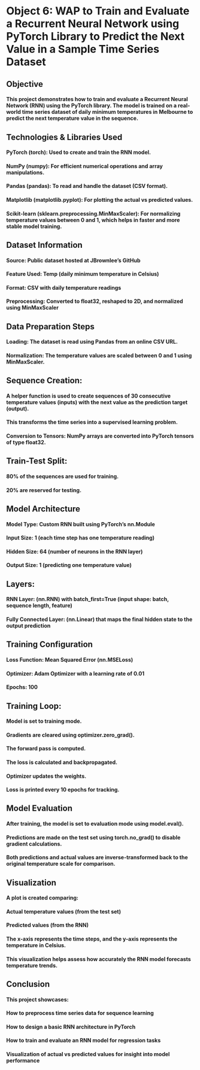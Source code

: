 # Object 6: WAP to Train and Evaluate a Recurrent Neural Network using PyTorch Library to Predict the Next Value in a Sample Time Series Dataset

## Objective
#### This project demonstrates how to train and evaluate a Recurrent Neural Network (RNN) using the PyTorch library. The model is trained on a real-world time series dataset of daily minimum temperatures in Melbourne to predict the next temperature value in the sequence.

## Technologies & Libraries Used
#### PyTorch (torch): Used to create and train the RNN model.

#### NumPy (numpy): For efficient numerical operations and array manipulations.

#### Pandas (pandas): To read and handle the dataset (CSV format).

#### Matplotlib (matplotlib.pyplot): For plotting the actual vs predicted values.

#### Scikit-learn (sklearn.preprocessing.MinMaxScaler): For normalizing temperature values between 0 and 1, which helps in faster and more stable model training.

## Dataset Information
#### Source: Public dataset hosted at JBrownlee’s GitHub

#### Feature Used: Temp (daily minimum temperature in Celsius)

#### Format: CSV with daily temperature readings

#### Preprocessing: Converted to float32, reshaped to 2D, and normalized using MinMaxScaler

## Data Preparation Steps
#### Loading: The dataset is read using Pandas from an online CSV URL.

#### Normalization: The temperature values are scaled between 0 and 1 using MinMaxScaler.

## Sequence Creation:

#### A helper function is used to create sequences of 30 consecutive temperature values (inputs) with the next value as the prediction target (output).

#### This transforms the time series into a supervised learning problem.

#### Conversion to Tensors: NumPy arrays are converted into PyTorch tensors of type float32.

## Train-Test Split:

#### 80% of the sequences are used for training.

#### 20% are reserved for testing.

## Model Architecture
#### Model Type: Custom RNN built using PyTorch’s nn.Module

#### Input Size: 1 (each time step has one temperature reading)

#### Hidden Size: 64 (number of neurons in the RNN layer)

#### Output Size: 1 (predicting one temperature value)

## Layers:
#### RNN Layer: (nn.RNN) with batch_first=True (input shape: batch, sequence length, feature)

#### Fully Connected Layer: (nn.Linear) that maps the final hidden state to the output prediction

## Training Configuration
#### Loss Function: Mean Squared Error (nn.MSELoss)

#### Optimizer: Adam Optimizer with a learning rate of 0.01

#### Epochs: 100

## Training Loop:
#### Model is set to training mode.

#### Gradients are cleared using optimizer.zero_grad().

#### The forward pass is computed.

#### The loss is calculated and backpropagated.

#### Optimizer updates the weights.

#### Loss is printed every 10 epochs for tracking.

## Model Evaluation
#### After training, the model is set to evaluation mode using model.eval().

#### Predictions are made on the test set using torch.no_grad() to disable gradient calculations.

#### Both predictions and actual values are inverse-transformed back to the original temperature scale for comparison.

## Visualization
#### A plot is created comparing:

#### Actual temperature values (from the test set)

#### Predicted values (from the RNN)

#### The x-axis represents the time steps, and the y-axis represents the temperature in Celsius.

#### This visualization helps assess how accurately the RNN model forecasts temperature trends.

## Conclusion
#### This project showcases:

#### How to preprocess time series data for sequence learning

#### How to design a basic RNN architecture in PyTorch

#### How to train and evaluate an RNN model for regression tasks

#### Visualization of actual vs predicted values for insight into model performance


